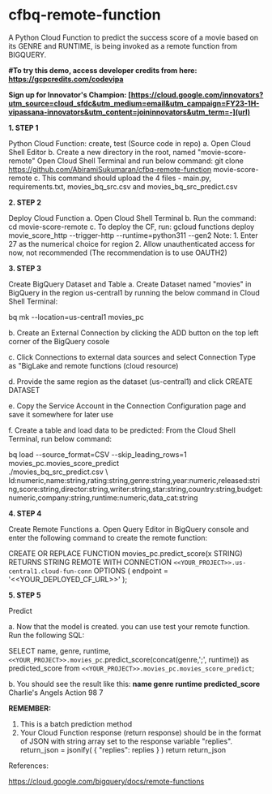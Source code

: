 # cfbq-remote-function
A Python Cloud Function to predict the success score of a movie based on its GENRE and RUNTIME, is being invoked as a remote function from BIGQUERY. 

**#To try this demo, access developer credits from here:
https://gcpcredits.com/codevipa**

**Sign up for Innovator's Champion: [https://cloud.google.com/innovators?utm_source=cloud_sfdc&utm_medium=email&utm_campaign=FY23-1H-vipassana-innovators&utm_content=joininnovators&utm_term=-](url)**

**1. STEP 1**

   Python Cloud Function: create, test (Source code in repo)
   a. Open Cloud Shell Editor
   b. Create a new directory in the root, named "movie-score-remote"
   Open Cloud Shell Terminal and run below command:
   git clone https://github.com/AbiramiSukumaran/cfbq-remote-function movie-score-remote
   c. This command should upload the 4 files - main.py, requirements.txt, movies_bq_src.csv and movies_bq_src_predict.csv

**2. STEP 2**

   Deploy Cloud Function
   a. Open Cloud Shell Terminal
   b. Run the command:
   cd movie-score-remote
   c. To deploy the CF, run:
   gcloud functions deploy movie_score_http  --trigger-http --runtime=python311 --gen2
   Note:
    1. Enter 27 as the numerical choice for region
    2. Allow unauthenticated access for now, not recommended (The recommendation is to use OAUTH2)

**3. STEP 3**

   Create BigQuery Dataset and Table
  a. Create Dataset named "movies" in BigQuery in the region us-central1 by running the below command in Cloud Shell Terminal:

bq mk --location=us-central1 movies_pc

  b. Create an External Connection by clicking the ADD button on the top left corner of the BigQuery cosole
  
  c. Click Connections to external data sources and select Connection Type as "BigLake and remote functions (cloud resource)
  
  d. Provide the same region as the dataset (us-central1) and click CREATE DATASET
  
  e. Copy the Service Account in the Connection Configuration page and save it somewhere for later use
  
  f. Create a table and load data to be predicted: From the Cloud Shell Terminal, run below command:


bq load --source_format=CSV --skip_leading_rows=1 movies_pc.movies_score_predict \
./movies_bq_src_predict.csv \ Id:numeric,name:string,rating:string,genre:string,year:numeric,released:string,score:string,director:string,writer:string,star:string,country:string,budget:numeric,company:string,runtime:numeric,data_cat:string

**4. STEP 4**

   Create Remote Functions
   a. Open Query Editor in BigQuery console and enter the following command to create the remote function:

CREATE OR REPLACE FUNCTION movies_pc.predict_score(x STRING) RETURNS STRING
REMOTE WITH CONNECTION `<<YOUR_PROJECT>>.us-central1.cloud-fun-conn`
OPTIONS (
  endpoint = '<<YOUR_DEPLOYED_CF_URL>>'
);

**5. STEP 5**

   Predict
   
  a. Now that the model is created. you can use test your remote function. Run the following SQL:
  
  SELECT name, genre, runtime, 
`<<YOUR_PROJECT>>.movies_pc`.predict_score(concat(genre,';', runtime)) as predicted_score
from `<<YOUR_PROJECT>>.movies_pc.movies_score_predict`;

  b. You should see the result like this:
**name               genre   runtime   predicted_score**
Charlie's Angels     Action   98       7

**REMEMBER:**

1. This is a batch prediction method
2. Your Cloud Function response (return response) should be in the format of JSON with string array set to the response variable "replies".
   return_json = jsonify( { "replies":  replies } )
   return return_json

References:

https://cloud.google.com/bigquery/docs/remote-functions




